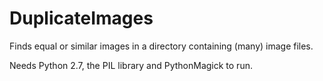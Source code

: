 DuplicateImages
===============

Finds equal or similar images in a directory containing (many) image files.

Needs Python 2.7, the PIL library and PythonMagick to run.